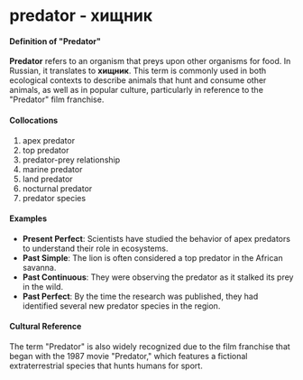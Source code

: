 # predator - хищник

#### Definition of "Predator"

**Predator** refers to an organism that preys upon other organisms for food. In Russian, it translates to **хищник**. This term is commonly used in both ecological contexts to describe animals that hunt and consume other animals, as well as in popular culture, particularly in reference to the "Predator" film franchise.

#### Collocations

1. apex predator
2. top predator
3. predator-prey relationship
4. marine predator
5. land predator
6. nocturnal predator
7. predator species

#### Examples

- **Present Perfect**: Scientists have studied the behavior of apex predators to understand their role in ecosystems.
- **Past Simple**: The lion is often considered a top predator in the African savanna.
- **Past Continuous**: They were observing the predator as it stalked its prey in the wild.
- **Past Perfect**: By the time the research was published, they had identified several new predator species in the region. 

#### Cultural Reference

The term "Predator" is also widely recognized due to the film franchise that began with the 1987 movie "Predator," which features a fictional extraterrestrial species that hunts humans for sport.

